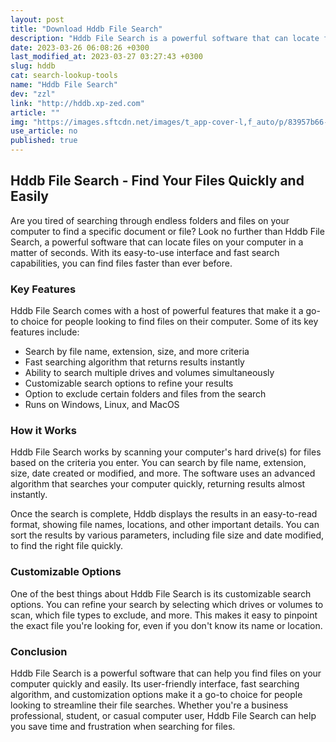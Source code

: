 ```yaml
---
layout: post
title: "Download Hddb File Search"
description: "Hddb File Search is a powerful software that can locate files on your computer in a matter of seconds. With its easy-to-use interface and fast search capabilities, you can find files faster than ever before."
date: 2023-03-26 06:08:26 +0300
last_modified_at: 2023-03-27 03:27:43 +0300
slug: hddb
cat: search-lookup-tools
name: "Hddb File Search"
dev: "zzl"
link: "http://hddb.xp-zed.com"
article: ""
img: "https://images.sftcdn.net/images/t_app-cover-l,f_auto/p/83957b66-a4d2-11e6-b803-00163ec9f5fa/2496125313/hddb-screenshot.png"
use_article: no
published: true
---
```

## Hddb File Search - Find Your Files Quickly and Easily

Are you tired of searching through endless folders and files on your computer to find a specific document or file? Look no further than Hddb File Search, a powerful software that can locate files on your computer in a matter of seconds. With its easy-to-use interface and fast search capabilities, you can find files faster than ever before.

### Key Features

Hddb File Search comes with a host of powerful features that make it a go-to choice for people looking to find files on their computer. Some of its key features include:

* Search by file name, extension, size, and more criteria
* Fast searching algorithm that returns results instantly
* Ability to search multiple drives and volumes simultaneously
* Customizable search options to refine your results
* Option to exclude certain folders and files from the search
* Runs on Windows, Linux, and MacOS

### How it Works

Hddb File Search works by scanning your computer's hard drive(s) for files based on the criteria you enter. You can search by file name, extension, size, date created or modified, and more. The software uses an advanced algorithm that searches your computer quickly, returning results almost instantly.

Once the search is complete, Hddb displays the results in an easy-to-read format, showing file names, locations, and other important details. You can sort the results by various parameters, including file size and date modified, to find the right file quickly.

### Customizable Options

One of the best things about Hddb File Search is its customizable search options. You can refine your search by selecting which drives or volumes to scan, which file types to exclude, and more. This makes it easy to pinpoint the exact file you're looking for, even if you don't know its name or location.

### Conclusion

Hddb File Search is a powerful software that can help you find files on your computer quickly and easily. Its user-friendly interface, fast searching algorithm, and customization options make it a go-to choice for people looking to streamline their file searches. Whether you're a business professional, student, or casual computer user, Hddb File Search can help you save time and frustration when searching for files.